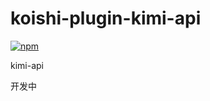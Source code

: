 # koishi-plugin-kimi-api

[![npm](https://img.shields.io/npm/v/koishi-plugin-kimi-api?style=flat-square)](https://www.npmjs.com/package/koishi-plugin-kimi-api)

kimi-api

开发中
